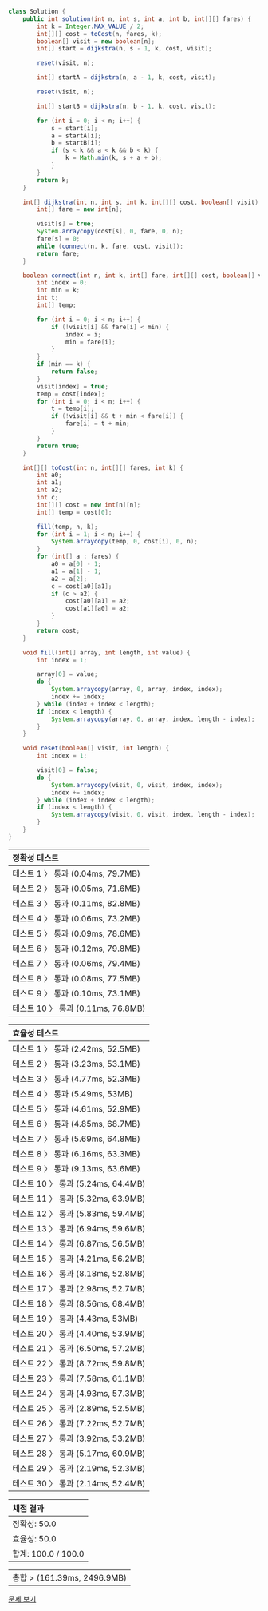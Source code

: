 ```java
class Solution {
    public int solution(int n, int s, int a, int b, int[][] fares) {
        int k = Integer.MAX_VALUE / 2;
        int[][] cost = toCost(n, fares, k);
        boolean[] visit = new boolean[n];
        int[] start = dijkstra(n, s - 1, k, cost, visit);

        reset(visit, n);

        int[] startA = dijkstra(n, a - 1, k, cost, visit);

        reset(visit, n);

        int[] startB = dijkstra(n, b - 1, k, cost, visit);

        for (int i = 0; i < n; i++) {
            s = start[i];
            a = startA[i];
            b = startB[i];
            if (s < k && a < k && b < k) {
                k = Math.min(k, s + a + b);
            }
        }
        return k;
    }

    int[] dijkstra(int n, int s, int k, int[][] cost, boolean[] visit) {
        int[] fare = new int[n];

        visit[s] = true;
        System.arraycopy(cost[s], 0, fare, 0, n);
        fare[s] = 0;
        while (connect(n, k, fare, cost, visit));
        return fare;
    }

    boolean connect(int n, int k, int[] fare, int[][] cost, boolean[] visit) {
        int index = 0;
        int min = k;
        int t;
        int[] temp;

        for (int i = 0; i < n; i++) {
            if (!visit[i] && fare[i] < min) {
                index = i;
                min = fare[i];
            }
        }
        if (min == k) {
            return false;
        }
        visit[index] = true;
        temp = cost[index];
        for (int i = 0; i < n; i++) {
            t = temp[i];
            if (!visit[i] && t + min < fare[i]) {
                fare[i] = t + min;
            }
        }
        return true;
    }

    int[][] toCost(int n, int[][] fares, int k) {
        int a0;
        int a1;
        int a2;
        int c;
        int[][] cost = new int[n][n];
        int[] temp = cost[0];

        fill(temp, n, k);
        for (int i = 1; i < n; i++) {
            System.arraycopy(temp, 0, cost[i], 0, n);
        }
        for (int[] a : fares) {
            a0 = a[0] - 1;
            a1 = a[1] - 1;
            a2 = a[2];
            c = cost[a0][a1];
            if (c > a2) {
                cost[a0][a1] = a2;
                cost[a1][a0] = a2;
            }
        }
        return cost;
    }

    void fill(int[] array, int length, int value) {
        int index = 1;

        array[0] = value;
        do {
            System.arraycopy(array, 0, array, index, index);
            index += index;
        } while (index + index < length);
        if (index < length) {
            System.arraycopy(array, 0, array, index, length - index);
        }
    }

    void reset(boolean[] visit, int length) {
        int index = 1;

        visit[0] = false;
        do {
            System.arraycopy(visit, 0, visit, index, index);
            index += index;
        } while (index + index < length);
        if (index < length) {
            System.arraycopy(visit, 0, visit, index, length - index);
        }
    }
}
```
 | 정확성 테스트 |
 |  :-  |
 | 테스트 1 〉 통과 (0.04ms, 79.7MB) |
 | 테스트 2 〉 통과 (0.05ms, 71.6MB) |
 | 테스트 3 〉 통과 (0.11ms, 82.8MB) |
 | 테스트 4 〉 통과 (0.06ms, 73.2MB) |
 | 테스트 5 〉 통과 (0.09ms, 78.6MB) |
 | 테스트 6 〉 통과 (0.12ms, 79.8MB) |
 | 테스트 7 〉 통과 (0.06ms, 79.4MB) |
 | 테스트 8 〉 통과 (0.08ms, 77.5MB) |
 | 테스트 9 〉 통과 (0.10ms, 73.1MB) |
 | 테스트 10 〉 통과 (0.11ms, 76.8MB) |

 | 효율성 테스트 |
 | :- |
 | 테스트 1 〉 통과 (2.42ms, 52.5MB) |
 | 테스트 2 〉 통과 (3.23ms, 53.1MB) |
 | 테스트 3 〉 통과 (4.77ms, 52.3MB) |
 | 테스트 4 〉 통과 (5.49ms, 53MB) |
 | 테스트 5 〉 통과 (4.61ms, 52.9MB) |
 | 테스트 6 〉 통과 (4.85ms, 68.7MB) |
 | 테스트 7 〉 통과 (5.69ms, 64.8MB) |
 | 테스트 8 〉 통과 (6.16ms, 63.3MB) |
 | 테스트 9 〉 통과 (9.13ms, 63.6MB) |
 | 테스트 10 〉 통과 (5.24ms, 64.4MB) |
 | 테스트 11 〉 통과 (5.32ms, 63.9MB) |
 | 테스트 12 〉 통과 (5.83ms, 59.4MB) |
 | 테스트 13 〉 통과 (6.94ms, 59.6MB) |
 | 테스트 14 〉 통과 (6.87ms, 56.5MB) |
 | 테스트 15 〉 통과 (4.21ms, 56.2MB) |
 | 테스트 16 〉 통과 (8.18ms, 52.8MB) |
 | 테스트 17 〉 통과 (2.98ms, 52.7MB) |
 | 테스트 18 〉 통과 (8.56ms, 68.4MB) |
 | 테스트 19 〉 통과 (4.43ms, 53MB) |
 | 테스트 20 〉 통과 (4.40ms, 53.9MB) |
 | 테스트 21 〉 통과 (6.50ms, 57.2MB) |
 | 테스트 22 〉 통과 (8.72ms, 59.8MB) |
 | 테스트 23 〉 통과 (7.58ms, 61.1MB) |
 | 테스트 24 〉 통과 (4.93ms, 57.3MB) |
 | 테스트 25 〉 통과 (2.89ms, 52.5MB) |
 | 테스트 26 〉 통과 (7.22ms, 52.7MB) |
 | 테스트 27 〉 통과 (3.92ms, 53.2MB) |
 | 테스트 28 〉 통과 (5.17ms, 60.9MB) |
 | 테스트 29 〉 통과 (2.19ms, 52.3MB) |
 | 테스트 30 〉 통과 (2.14ms, 52.4MB) |

 | 채점 결과 |
 | :- |
 | 정확성: 50.0 |
 | 효율성: 50.0 |
 | 합계: 100.0 / 100.0 |

 ||
 | :- |
 | 총합 > (161.39ms, 2496.9MB) |

[문제 보기](https://programmers.co.kr/learn/courses/30/lessons/72413?language=java)